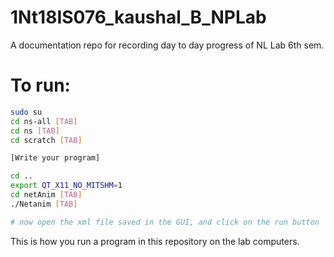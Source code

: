 # 1Nt18IS076_kaushal_B_NPLab
A documentation repo for recording day to day progress of NL Lab 6th sem.

# To run:

```bash
sudo su
cd ns-all [TAB]
cd ns [TAB]
cd scratch [TAB]

[Write your program]

cd ..
export QT_X11_NO_MITSHM=1
cd netAnim [TAB]
./Netanim [TAB]

# now open the xml file saved in the GUI, and click on the run button
```

This is how you run a program in this repository on the lab computers.
